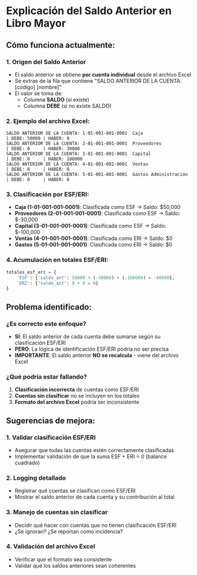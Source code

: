 # Explicación del Saldo Anterior en Libro Mayor

## Cómo funciona actualmente:

### 1. Origen del Saldo Anterior
- El saldo anterior se obtiene **por cuenta individual** desde el archivo Excel
- Se extrae de la fila que contiene "SALDO ANTERIOR DE LA CUENTA: [codigo] [nombre]"
- El valor se toma de:
  - Columna **SALDO** (si existe)
  - Columna **DEBE** (si no existe SALDO)

### 2. Ejemplo del archivo Excel:
```
SALDO ANTERIOR DE LA CUENTA: 1-01-001-001-0001  Caja                     | DEBE: 50000 | HABER: 0
SALDO ANTERIOR DE LA CUENTA: 2-01-001-001-0001  Proveedores              | DEBE: 0     | HABER: 30000
SALDO ANTERIOR DE LA CUENTA: 3-01-001-001-0001  Capital                  | DEBE: 0     | HABER: 100000
SALDO ANTERIOR DE LA CUENTA: 4-01-001-001-0001  Ventas                   | DEBE: 0     | HABER: 0
SALDO ANTERIOR DE LA CUENTA: 5-01-001-001-0001  Gastos Administración    | DEBE: 0     | HABER: 0
```

### 3. Clasificación por ESF/ERI:
- **Caja (1-01-001-001-0001)**: Clasificada como ESF → Saldo: $50,000
- **Proveedores (2-01-001-001-0001)**: Clasificada como ESF → Saldo: $-30,000
- **Capital (3-01-001-001-0001)**: Clasificada como ESF → Saldo: $-100,000
- **Ventas (4-01-001-001-0001)**: Clasificada como ERI → Saldo: $0
- **Gastos (5-01-001-001-0001)**: Clasificada como ERI → Saldo: $0

### 4. Acumulación en totales ESF/ERI:
```python
totales_esf_eri = {
    'ESF': {'saldo_ant': 50000 + (-30000) + (-100000) = -80000},
    'ERI': {'saldo_ant': 0 + 0 = 0}
}
```

## Problema identificado:

### ¿Es correcto este enfoque?
- **SÍ**: El saldo anterior de cada cuenta debe sumarse según su clasificación ESF/ERI
- **PERO**: La lógica de identificación ESF/ERI podría no ser precisa
- **IMPORTANTE**: El saldo anterior **NO se recalcula** - viene del archivo Excel

### ¿Qué podría estar fallando?
1. **Clasificación incorrecta** de cuentas como ESF/ERI
2. **Cuentas sin clasificar** no se incluyen en los totales
3. **Formato del archivo Excel** podría ser inconsistente

## Sugerencias de mejora:

### 1. Validar clasificación ESF/ERI
- Asegurar que todas las cuentas estén correctamente clasificadas
- Implementar validación de que la suma ESF + ERI = 0 (balance cuadrado)

### 2. Logging detallado
- Registrar qué cuentas se clasifican como ESF/ERI
- Mostrar el saldo anterior de cada cuenta y su contribución al total

### 3. Manejo de cuentas sin clasificar
- Decidir qué hacer con cuentas que no tienen clasificación ESF/ERI
- ¿Se ignoran? ¿Se reportan como incidencia?

### 4. Validación del archivo Excel
- Verificar que el formato sea consistente
- Validar que los saldos anteriores sean coherentes
